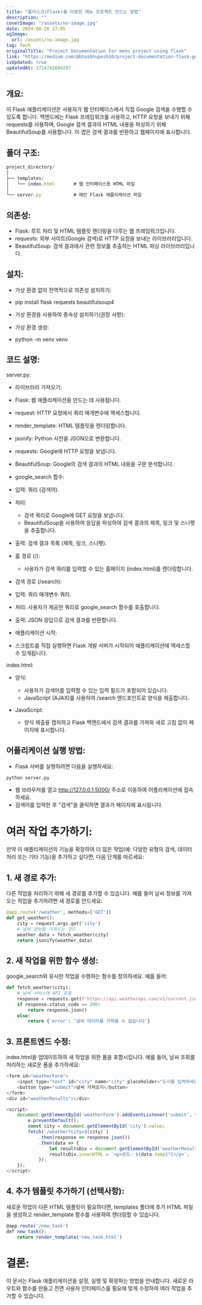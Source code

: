 ```yaml
---
title: "플라스크(Flask)를 이용한 메뉴 프로젝트 만드는 방법"
description: ""
coverImage: "/assets/no-image.jpg"
date: 2024-08-26 17:05
ogImage: 
  url: /assets/no-image.jpg
tag: Tech
originalTitle: "Project Documentation For menu project using flask"
link: "https://medium.com/@bhaibhupesh10/project-documentation-flask-google-search-application-7fa0adfc0053"
isUpdated: true
updatedAt: 1724742694297
---
```



## 개요:

이 Flask 애플리케이션은 사용자가 웹 인터페이스에서 직접 Google 검색을 수행할 수 있도록 합니다. 백엔드에는 Flask 프레임워크를 사용하고, HTTP 요청을 보내기 위해 requests를 사용하며, Google 검색 결과의 HTML 내용을 파싱하기 위해 BeautifulSoup를 사용합니다. 이 앱은 검색 결과를 반환하고 웹페이지에 표시합니다.

## 폴더 구조:

```js
project_directory/
│
├── templates/
│   └── index.html       # 웹 인터페이스용 HTML 파일
│
└── server.py            # 메인 Flask 애플리케이션 파일
```

<div class="content-ad"></div>

## 의존성:

- Flask: 루트 처리 및 HTML 템플릿 렌더링을 다루는 웹 프레임워크입니다.
- requests: 외부 사이트(Google 검색)로 HTTP 요청을 보내는 라이브러리입니다.
- BeautifulSoup: 검색 결과에서 관련 정보를 추출하는 HTML 파싱 라이브러리입니다.

## 설치:

- 가상 환경 없이 전역적으로 의존성 설치하기:

<div class="content-ad"></div>

- pip install flask requests beautifulsoup4

- 가상 환경을 사용하여 종속성 설치하기(권장 사항):

- 가상 환경 생성:
- python -m venv venv

## 코드 설명:

<div class="content-ad"></div>

server.py:

- 라이브러리 가져오기:

- Flask: 웹 애플리케이션을 만드는 데 사용됩니다.
- request: HTTP 요청에서 쿼리 매개변수에 액세스합니다.
- render_template: HTML 템플릿을 렌더링합니다.
- jsonify: Python 사전을 JSON으로 변환합니다.
- requests: Google에 HTTP 요청을 보냅니다.
- BeautifulSoup: Google의 검색 결과의 HTML 내용을 구문 분석합니다.

- google_search 함수:

<div class="content-ad"></div>

- 입력: 쿼리 (검색어).
- 처리:
  - 검색 쿼리로 Google에 GET 요청을 보냅니다.
  - BeautifulSoup을 사용하여 응답을 파싱하여 검색 결과의 제목, 링크 및 스니펫을 추출합니다.
- 출력: 검색 결과 목록 (제목, 링크, 스니펫).

- 홈 경로 (/):

  - 사용자가 검색 쿼리를 입력할 수 있는 홈페이지 (index.html)를 렌더링합니다.

- 검색 경로 (/search):

<div class="content-ad"></div>

- 입력: 쿼리 매개변수 쿼리.
- 처리: 사용자가 제공한 쿼리로 google_search 함수를 호출합니다.
- 출력: JSON 응답으로 검색 결과를 반환합니다.

- 애플리케이션 시작:

- 스크립트를 직접 실행하면 Flask 개발 서버가 시작되어 애플리케이션에 액세스할 수 있게됩니다.

index.html:

<div class="content-ad"></div>

- 양식:

  - 사용자가 검색어를 입력할 수 있는 입력 필드가 포함되어 있습니다.
  - JavaScript (AJAX)를 사용하여 /search 엔드포인트로 양식을 제출합니다.

- JavaScript:

  - 양식 제출을 캡처하고 Flask 백엔드에서 검색 결과를 가져와 새로 고침 없이 페이지에 표시합니다.

<div class="content-ad"></div>

## 어플리케이션 실행 방법:

- Flask 서버를 실행하려면 다음을 실행하세요: 

```bash
python server.py
```

- 웹 브라우저를 열고 http://127.0.0.1:5000/ 주소로 이동하여 어플리케이션에 접속하세요.
- 검색어를 입력한 후 "검색"을 클릭하면 결과가 페이지에 표시됩니다.

<div class="content-ad"></div>

# 여러 작업 추가하기:

만약 이 애플리케이션의 기능을 확장하여 더 많은 작업(예: 다양한 유형의 검색, 데이터 처리 또는 기타 기능)을 추가하고 싶다면, 다음 단계를 따르세요:

## 1. 새 경로 추가:

다른 작업을 처리하기 위해 새 경로를 추가할 수 있습니다. 예를 들어 날씨 정보를 가져오는 작업을 추가하려면 새 경로를 만드세요:

<div class="content-ad"></div>

```python
@app.route('/weather', methods=['GET'])
def get_weather():
    city = request.args.get('city')
    # 날씨 정보를 가져오는 코드
    weather_data = fetch_weather(city)
    return jsonify(weather_data)
```

## 2. 새 작업을 위한 함수 생성:

google_search와 유사한 작업을 수행하는 함수를 정의하세요. 예를 들어:

```python
def fetch_weather(city):
    # 날씨 서비스에 API 호출
    response = requests.get(f'https://api.weatherapi.com/v1/current.json?key=YOUR_API_KEY&q={city}')
    if response.status_code == 200:
        return response.json()
    else:
        return {'error': '날씨 데이터를 가져올 수 없습니다'}
```

<div class="content-ad"></div>

## 3. 프론트엔드 수정:

index.html을 업데이트하여 새 작업을 위한 폼을 포함시킵니다. 예를 들어, 날씨 조회를 처리하는 새로운 폼을 추가하세요:

```js
<form id="weatherForm">
    <input type="text" id="city" name="city" placeholder="도시를 입력하세요">
    <button type="submit">날씨 가져오기</button>
</form>
<div id="weatherResults"></div>
```

```js
<script>
    document.getElementById('weatherForm').addEventListener('submit', function(e) {
        e.preventDefault();
        const city = document.getElementById('city').value;
        fetch(`/weather?city=${city}`)
            .then(response => response.json())
            .then(data => {
                let resultsDiv = document.getElementById('weatherResults');
                resultsDiv.innerHTML = `<p>온도: ${data.temp}°C</p>`;
            });
    });
</script>
```

<div class="content-ad"></div>

## 4. 추가 템플릿 추가하기 (선택사항):

새로운 작업이 다른 HTML 템플릿이 필요하다면, templates 폴더에 추가 HTML 파일을 생성하고 render_template 함수를 사용하여 렌더링할 수 있습니다.

```js
@app.route('/new_task')
def new_task():
    return render_template('new_task.html')
```

# 결론:

<div class="content-ad"></div>

이 문서는 Flask 애플리케이션을 설정, 실행 및 확장하는 방법을 안내합니다. 새로운 라우트와 함수를 만들고 전면 사용자 인터페이스를 필요에 맞게 수정하여 여러 작업을 추가할 수 있습니다.